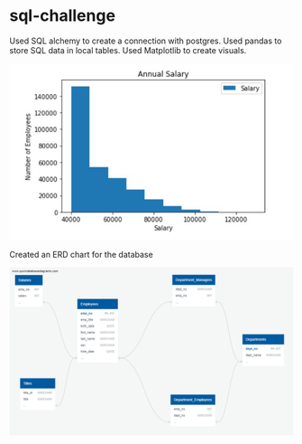 # sql-challenge
Used SQL alchemy to create a connection with postgres.
Used pandas to store SQL data in local tables.
Used Matplotlib to create visuals.



![bar](image/sql-challenge.JPG)

Created an ERD chart for the database

![erd](image/ERD.png)